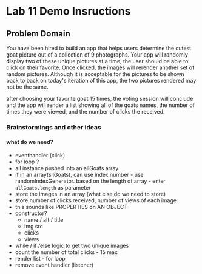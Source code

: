 # Lab 11 Demo Insructions

## Problem Domain

You have been hired to build an app that helps users determine the cutest goat picture out of a collection of 9 photographs.  Your app will randomly display two of these unique pictures at a time, the user should be able to click on their favorite.  Once clicked, the images will rerender another set of random pictures.  Although it is acceptable for the pictures to be shown back to back on today's iteration of this app, the two pictures rendered may not be the same.  

after choosing your favorite goat 15 times, the voting session will conclude and the app will render a list showing all of the goats names, the number of times they were viewed, and the number of clicks the received.

### Brainstormings and other ideas

#### what do we need?
- eventhandler (click)
- for loop ? 
- all instance pushed into an allGoats array
- if in an array(sllGoats), can use index number - use randomIndexGenerator.  based on the length of array - enter `allGoats.length` as parameter
- store the images in an array (what else do we need to store)
- store number of clicks received, number of views of each image
- this sounds like PROPERTIES on AN OBJECT
- constructor? 
  - name / alt / title
  - img src
  - clicks
  - views
- while / if /else logic to get two unique images
- count the number of total clicks - 15 max
- render list - for loop
- remove event handler (listener)